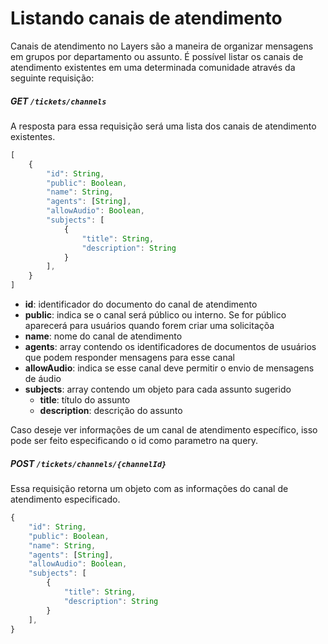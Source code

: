 # Listando canais de atendimento

Canais de atendimento no Layers são a maneira de organizar mensagens em grupos por departamento ou assunto. É possível listar os canais de atendimento existentes em uma determinada comunidade através da seguinte requisição:

##### **GET** ```/tickets/channels```

A resposta para essa requisição será uma lista dos canais de atendimento existentes.

```js
[
    {
        "id": String,
        "public": Boolean,
        "name": String,
        "agents": [String],
        "allowAudio": Boolean,
        "subjects": [
            {
                "title": String,
                "description": String
            }
        ],
    }
]
```

+ **id**: identificador do documento do canal de atendimento
+ **public**: indica se o canal será público ou interno. Se for público aparecerá para usuários quando forem criar uma solicitaçõa
+ **name**: nome do canal de atendimento
+ **agents**: array contendo os identificadores de documentos de usuários que podem responder mensagens para esse canal
+ **allowAudio**: indica se esse canal deve permitir o envio de mensagens de áudio
+ **subjects**: array contendo um objeto para cada assunto sugerido
    + **title**: título do assunto 
    + **description**: descrição do assunto

Caso deseje ver informações de um canal de atendimento específico, isso pode ser feito especificando o id como parametro na query.

##### **POST** ```/tickets/channels/{channelId}```

Essa requisição retorna um objeto com as informações do canal de atendimento especificado.

```js
{
    "id": String,
    "public": Boolean,
    "name": String,
    "agents": [String],
    "allowAudio": Boolean,
    "subjects": [
        {
            "title": String,
            "description": String
        }
    ],
}
```
